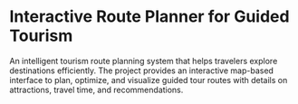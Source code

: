 # Interactive Route Planner for Guided Tourism

An intelligent tourism route planning system that helps travelers explore destinations efficiently. The project provides an interactive map-based interface to plan, optimize, and visualize guided tour routes with details on attractions, travel time, and recommendations.
